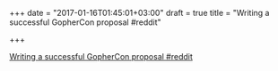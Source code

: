 +++
date = "2017-01-16T01:45:01+03:00"
draft = true
title = "Writing a successful GopherCon proposal  #reddit"

+++

<p><a href="https://t.co/gnLiHU3mmz">Writing a successful GopherCon proposal  #reddit</a></p>
